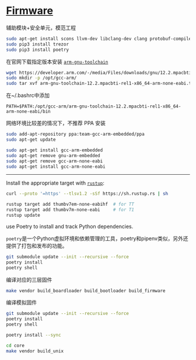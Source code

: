 # [Firmware](https://docs.trezor.io)

辅助模块+安全单元，模范工程



```sh
sudo apt-get install scons llvm-dev libclang-dev clang protobuf-compiler
sudo pip3 install trezor
sudo pip3 install poetry

```



在官网下载指定版本安装 [`arm-gnu-toolchain`](https://developer.arm.com/downloads/-/arm-gnu-toolchain-downloads)

```sh
wget https://developer.arm.com/-/media/Files/downloads/gnu/12.2.mpacbti-rel1/binrel/arm-gnu-toolchain-12.2.mpacbti-rel1-x86_64-arm-none-eabi.tar.xz
sudo mkdir -p /opt/gcc-arm/
sudo tar xvf arm-gnu-toolchain-12.2.mpacbti-rel1-x86_64-arm-none-eabi.tar.xz -C /opt/gcc-arm/
```

在~/.bashrc中添加 

```
PATH=$PATH:/opt/gcc-arm/arm-gnu-toolchain-12.2.mpacbti-rel1-x86_64-arm-none-eabi/bin
```
网络环境比较差的情况下，不推荐 PPA 安装
```sh
sudo add-apt-repository ppa:team-gcc-arm-embedded/ppa
sudo apt-get update

sudo apt-get install gcc-arm-embedded
sudo apt-get remove gnu-arm-embedded
sudo apt-get remove gcc-arm-none-eabi
sudo apt-get install gcc-arm-none-eabi

```

---

Install the appropriate target with [`rustup`](https://rustup.rs/):

```sh
curl --proto '=https' --tlsv1.2 -sSf https://sh.rustup.rs | sh

rustup target add thumbv7em-none-eabihf  # for TT
rustup target add thumbv7m-none-eabi     # for T1
rustup update
```

use Poetry to install and track Python dependencies.

`poetry`是一个Python虚拟环境和依赖管理的工具，poetry和pipenv类似，另外还提供了打包和发布的功能。

```sh
git submodule update --init --recursive --force
poetry install
poetry shell
```

编译对应的三层固件
```sh
make vendor build_boardloader build_bootloader build_firmware
```

编译模拟固件
```sh
git submodule update --init --recursive --force
poetry install
poetry shell

poetry install --sync
```


```sh
cd core
make vendor build_unix
```


